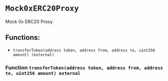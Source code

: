 # `Mock0xERC20Proxy`

Mock 0x ERC20 Proxy

## Functions:

- `transferToken(address token, address from, address to, uint256 amount) (external)`

### Function `transferToken(address token, address from, address to, uint256 amount) external`
